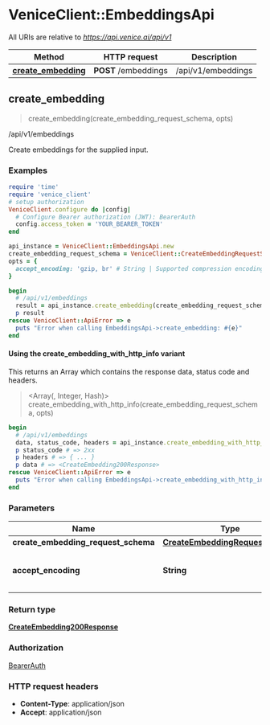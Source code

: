 # VeniceClient::EmbeddingsApi

All URIs are relative to *https://api.venice.ai/api/v1*

| Method | HTTP request | Description |
| ------ | ------------ | ----------- |
| [**create_embedding**](EmbeddingsApi.md#create_embedding) | **POST** /embeddings | /api/v1/embeddings |


## create_embedding

> <CreateEmbedding200Response> create_embedding(create_embedding_request_schema, opts)

/api/v1/embeddings

Create embeddings for the supplied input.

### Examples

```ruby
require 'time'
require 'venice_client'
# setup authorization
VeniceClient.configure do |config|
  # Configure Bearer authorization (JWT): BearerAuth
  config.access_token = 'YOUR_BEARER_TOKEN'
end

api_instance = VeniceClient::EmbeddingsApi.new
create_embedding_request_schema = VeniceClient::CreateEmbeddingRequestSchema.new({input: VeniceClient::CreateEmbeddingRequestSchemaInput.new, model: VeniceClient::CreateEmbeddingRequestSchemaModel.new}) # CreateEmbeddingRequestSchema | 
opts = {
  accept_encoding: 'gzip, br' # String | Supported compression encodings (gzip, br)
}

begin
  # /api/v1/embeddings
  result = api_instance.create_embedding(create_embedding_request_schema, opts)
  p result
rescue VeniceClient::ApiError => e
  puts "Error when calling EmbeddingsApi->create_embedding: #{e}"
end
```

#### Using the create_embedding_with_http_info variant

This returns an Array which contains the response data, status code and headers.

> <Array(<CreateEmbedding200Response>, Integer, Hash)> create_embedding_with_http_info(create_embedding_request_schema, opts)

```ruby
begin
  # /api/v1/embeddings
  data, status_code, headers = api_instance.create_embedding_with_http_info(create_embedding_request_schema, opts)
  p status_code # => 2xx
  p headers # => { ... }
  p data # => <CreateEmbedding200Response>
rescue VeniceClient::ApiError => e
  puts "Error when calling EmbeddingsApi->create_embedding_with_http_info: #{e}"
end
```

### Parameters

| Name | Type | Description | Notes |
| ---- | ---- | ----------- | ----- |
| **create_embedding_request_schema** | [**CreateEmbeddingRequestSchema**](CreateEmbeddingRequestSchema.md) |  |  |
| **accept_encoding** | **String** | Supported compression encodings (gzip, br) | [optional] |

### Return type

[**CreateEmbedding200Response**](CreateEmbedding200Response.md)

### Authorization

[BearerAuth](../README.md#BearerAuth)

### HTTP request headers

- **Content-Type**: application/json
- **Accept**: application/json


